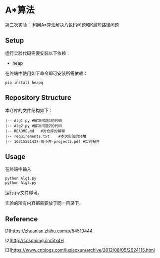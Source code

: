 # A*算法
第二次实验：
利用A*算法解决八数码问题和K最短路径问题



## Setup

运行实验代码需要安装以下依赖：

- heap
  
在终端中使用如下命令即可安装所需依赖：

```shell
pip install heapq
```
 

## Repository Structure 

本仓库的文件结构如下：

```
|-- Alg1.py #解决问题1的代码
|-- Alg2.py #解决问题2的代码
|-- README.md   #对仓库的解释
|-- requirements.txt    #本次实验的环境
|-- 10215501437-唐小卉-project2.pdf #实验报告
```



## Usage

在终端中输入

```shell
python Alg1.py
python Alg2.py
```
运行.py文件即可。

实验的所有内容都需要放于同一目录下。

## Reference
[1]https://zhuanlan.zhihu.com/p/54510444 

[2]http://t.csdnimg.cn/5tx4H

[3]https://www.cnblogs.com/luxiaoxun/archive/2012/08/05/2624115.html